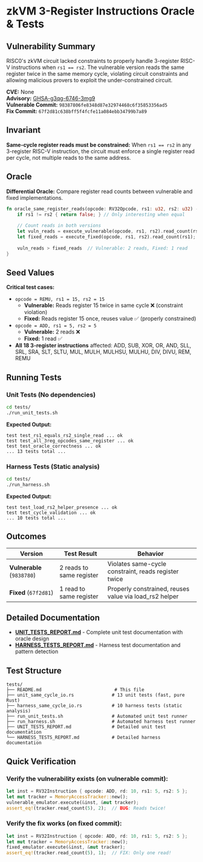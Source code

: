 # zkVM 3-Register Instructions Oracle & Tests

## Vulnerability Summary
RISC0's zkVM circuit lacked constraints to properly handle 3-register RISC-V instructions when `rs1 == rs2`. The vulnerable version reads the same register twice in the same memory cycle, violating circuit constraints and allowing malicious provers to exploit the under-constrained circuit.

**CVE:** None  
**Advisory:** [GHSA-g3qg-6746-3mg9](https://github.com/risc0/risc0/security/advisories/GHSA-g3qg-6746-3mg9)  
**Vulnerable Commit:** `98387806fe8348d87e32974468c6f35853356ad5`  
**Fix Commit:** `67f2d81c638bff5f4fcfe11a084ebb34799b7a89`

## Invariant
**Same-cycle register reads must be constrained:** When `rs1 == rs2` in any 3-register RISC-V instruction, the circuit must enforce a single register read per cycle, not multiple reads to the same address.

## Oracle
**Differential Oracle:** Compare register read counts between vulnerable and fixed implementations.

```rust
fn oracle_same_register_reads(opcode: RV32Opcode, rs1: u32, rs2: u32) -> bool {
    if rs1 != rs2 { return false; } // Only interesting when equal
    
    // Count reads in both versions
    let vuln_reads = execute_vulnerable(opcode, rs1, rs2).read_count(rs1);
    let fixed_reads = execute_fixed(opcode, rs1, rs2).read_count(rs1);
    
    vuln_reads > fixed_reads  // Vulnerable: 2 reads, Fixed: 1 read
}
```

## Seed Values
**Critical test cases:**
- `opcode = REMU, rs1 = 15, rs2 = 15`
  - **Vulnerable:** Reads register 15 twice in same cycle ❌ (constraint violation)
  - **Fixed:** Reads register 15 once, reuses value ✅ (properly constrained)
- `opcode = ADD, rs1 = 5, rs2 = 5`
  - **Vulnerable:** 2 reads ❌
  - **Fixed:** 1 read ✅
- **All 18 3-register instructions** affected: ADD, SUB, XOR, OR, AND, SLL, SRL, SRA, SLT, SLTU, MUL, MULH, MULHSU, MULHU, DIV, DIVU, REM, REMU

## Running Tests

### Unit Tests (No dependencies)
```bash
cd tests/
./run_unit_tests.sh
```

**Expected Output:**
```
test test_rs1_equals_rs2_single_read ... ok
test test_all_3reg_opcodes_same_register ... ok
test test_oracle_correctness ... ok
... 13 tests total ...
```

### Harness Tests (Static analysis)
```bash
cd tests/
./run_harness.sh
```

**Expected Output:**
```
test test_load_rs2_helper_presence ... ok
test test_cycle_validation ... ok
... 10 tests total ...
```

## Outcomes

| Version | Test Result | Behavior |
|---------|-------------|----------|
| **Vulnerable** (`9838780`) | 2 reads to same register | Violates same-cycle constraint, reads register twice |
| **Fixed** (`67f2d81`) | 1 read to same register | Properly constrained, reuses value via load_rs2 helper |

## Detailed Documentation

- **[UNIT_TESTS_REPORT.md](UNIT_TESTS_REPORT.md)** - Complete unit test documentation with oracle design
- **[HARNESS_TESTS_REPORT.md](HARNESS_TESTS_REPORT.md)** - Harness test documentation and pattern detection

## Test Structure

```
tests/
├── README.md                           # This file
├── unit_same_cycle_io.rs              # 13 unit tests (fast, pure Rust)
├── harness_same_cycle_io.rs           # 10 harness tests (static analysis)
├── run_unit_tests.sh                  # Automated unit test runner
├── run_harness.sh                     # Automated harness test runner
├── UNIT_TESTS_REPORT.md               # Detailed unit test documentation
└── HARNESS_TESTS_REPORT.md            # Detailed harness documentation
```

## Quick Verification

### Verify the vulnerability exists (on vulnerable commit):
```rust
let inst = RV32Instruction { opcode: ADD, rd: 10, rs1: 5, rs2: 5 };
let mut tracker = MemoryAccessTracker::new();
vulnerable_emulator.execute(&inst, &mut tracker);
assert_eq!(tracker.read_count(5), 2);  // BUG: Reads twice!
```

### Verify the fix works (on fixed commit):
```rust
let inst = RV32Instruction { opcode: ADD, rd: 10, rs1: 5, rs2: 5 };
let mut tracker = MemoryAccessTracker::new();
fixed_emulator.execute(&inst, &mut tracker);
assert_eq!(tracker.read_count(5), 1);  // FIX: Only one read!
```

